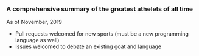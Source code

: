 ### A comprehensive summary of the greatest athelets of all time

As of November, 2019

- Pull requests welcomed for new sports (must be a new programming language as well)
- Issues welcomed to debate an existing goat and language
